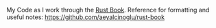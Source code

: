 My Code as I work through the [Rust Book](https://doc.rust-lang.org/stable/book/).
Reference for formatting and useful notes: https://github.com/aeyalcinoglu/rust-book
